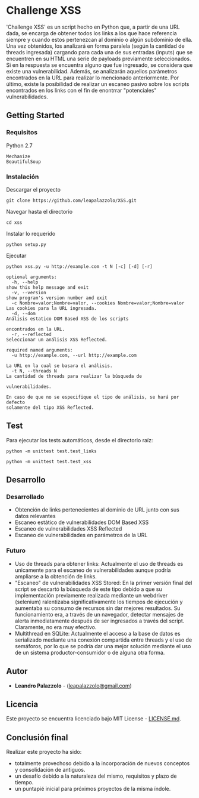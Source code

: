 # Challenge XSS

'Challenge XSS' es un script hecho en Python que, a partir de una URL dada, se encarga de obtener todos los links a los que hace referencia siempre y cuando estos pertenezcan al dominio o algún subdominio de ella. Una vez obtenidos, los analizará en forma paralela (según la cantidad de threads ingresada) cargando para cada una de sus entradas (inputs) que se encuentren en su HTML una serie de payloads previamente seleccionados. Si en la respuesta se encuentra alguno que fue ingresado, se considera que existe una vulnerabilidad. Además, se analizarán aquellos parámetros encontrados en la URL para realizar lo mencionado anteriormente. Por último, existe la posibilidad de realizar un escaneo pasivo sobre los scripts encontrados en los links con el fin de enontrrar "potenciales" vulnerabilidades.  

## Getting Started

### Requisitos

Python 2.7
```
Mechanize
BeautifulSoup
```

### Instalación

Descargar el proyecto

```
git clone https://github.com/leapalazzolo/XSS.git
```

Navegar hasta el directorio

```
cd xss
```

Instalar lo requerido

```
python setup.py
```

Ejecutar

```
python xss.py -u http://example.com -t N [-c] [-d] [-r]

optional arguments:
  -h, --help            												show this help message and exit
  -v, --version         												show program's version number and exit
  -c Nombre=valor;Nombre=valor, --cookies Nombre=valor;Nombre=valor		Las cookies para la URL ingresada.
  -d, --dom             												Análisis estatico DOM Based XSS de los scripts
																		encontrados en la URL.
  -r, --reflected       												Seleccionar un análisis XSS Reflected.

required named arguments:
  -u http://example.com, --url http://example.com
																		La URL en la cual se basara el análisis.
  -t N, --threads N     												La cantidad de threads para realizar la búsqueda de
																		vulnerabilidades.

En caso de que no se especifique el tipo de análisis, se hará por defecto
solamente del tipo XSS Reflected.
```

## Test

Para ejecutar los tests automáticos, desde el directorio raíz:

```
python -m unittest test.test_links
```

```
python -m unittest test.test_xss
```

## Desarrollo

### Desarrollado

* Obtención de links pertenecientes al dominio de URL junto con sus datos relevantes
* Escaneo estático de vulnerabilidades DOM Based XSS
* Escaneo de vulnerabilidades XSS Reflected
* Escaneo de vulnerabilidades en parámetros de la URL

### Futuro

* Uso de threads para obtener links: Actualmente el uso de threads es unicamente para el escaneo de vulnerabilidades aunque podría ampliarse a la obtención de links.
* "Escaneo" de vulnerabilidades XSS Stored: En la primer versión final del script se descartó la búsqueda de este tipo debido a que su implementación previamente realizada mediante un webdriver (selenium) ralentizaba significativamente los tiempos de ejecución y aumentaba su consumo de recursos sin dar mejores resultados. Su funcionamiento era, a través de un navegador, detectar mensajes de alerta inmediatamente después de ser ingresados a través del script. Claramente, no era muy efectivo.
* Multithread en SQLite: Actualmente el acceso a la base de datos es serializado mediante una conexión compartida entre threads y el uso de semáforos, por lo que se podría dar una mejor solución mediante el uso de un sistema productor-consumidor o de alguna otra forma.



## Autor

* **Leandro Palazzolo** - (leapalazzolo@gmail.com)


## Licencia

Este proyecto se encuentra licenciado bajo MIT License - [LICENSE.md](LICENSE.md).

## Conclusión final

Realizar este proyecto ha sido:
* totalmente provechoso debido a la incorporación de nuevos conceptos y consolidación de antiguos.
* un desafío debido a la naturaleza del mismo, requisitos y plazo de tiempo.
* un puntapié inicial para próximos proyectos de la misma índole.


